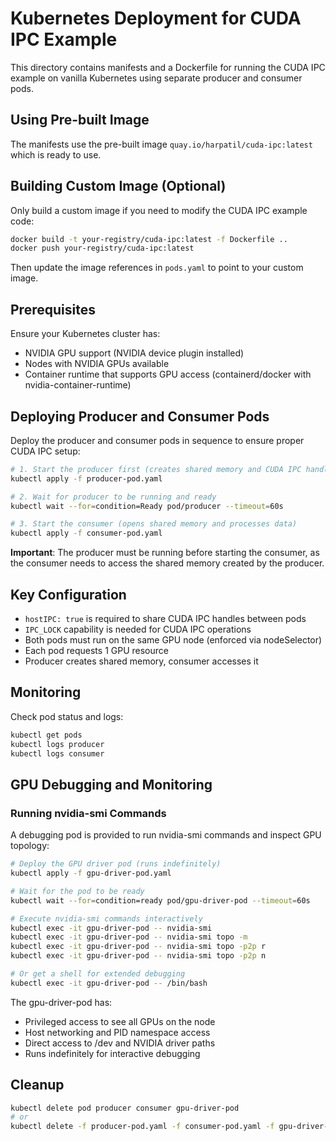 # Kubernetes Deployment for CUDA IPC Example

This directory contains manifests and a Dockerfile for running the CUDA IPC
example on vanilla Kubernetes using separate producer and consumer pods.

## Using Pre-built Image

The manifests use the pre-built image `quay.io/harpatil/cuda-ipc:latest` which is ready to use.

## Building Custom Image (Optional)

Only build a custom image if you need to modify the CUDA IPC example code:

```bash
docker build -t your-registry/cuda-ipc:latest -f Dockerfile ..
docker push your-registry/cuda-ipc:latest
```

Then update the image references in `pods.yaml` to point to your custom image.

## Prerequisites

Ensure your Kubernetes cluster has:
- NVIDIA GPU support (NVIDIA device plugin installed)
- Nodes with NVIDIA GPUs available
- Container runtime that supports GPU access (containerd/docker with nvidia-container-runtime)

## Deploying Producer and Consumer Pods

Deploy the producer and consumer pods in sequence to ensure proper CUDA IPC setup:

```bash
# 1. Start the producer first (creates shared memory and CUDA IPC handle)
kubectl apply -f producer-pod.yaml

# 2. Wait for producer to be running and ready
kubectl wait --for=condition=Ready pod/producer --timeout=60s

# 3. Start the consumer (opens shared memory and processes data)
kubectl apply -f consumer-pod.yaml
```

**Important**: The producer must be running before starting the consumer, as the consumer needs to access the shared memory created by the producer.

## Key Configuration

- `hostIPC: true` is required to share CUDA IPC handles between pods
- `IPC_LOCK` capability is needed for CUDA IPC operations
- Both pods must run on the same GPU node (enforced via nodeSelector)
- Each pod requests 1 GPU resource
- Producer creates shared memory, consumer accesses it

## Monitoring

Check pod status and logs:

```bash
kubectl get pods
kubectl logs producer
kubectl logs consumer
```

## GPU Debugging and Monitoring

### Running nvidia-smi Commands

A debugging pod is provided to run nvidia-smi commands and inspect GPU topology:

```bash
# Deploy the GPU driver pod (runs indefinitely)
kubectl apply -f gpu-driver-pod.yaml

# Wait for the pod to be ready
kubectl wait --for=condition=ready pod/gpu-driver-pod --timeout=60s

# Execute nvidia-smi commands interactively
kubectl exec -it gpu-driver-pod -- nvidia-smi
kubectl exec -it gpu-driver-pod -- nvidia-smi topo -m
kubectl exec -it gpu-driver-pod -- nvidia-smi topo -p2p r
kubectl exec -it gpu-driver-pod -- nvidia-smi topo -p2p n

# Or get a shell for extended debugging
kubectl exec -it gpu-driver-pod -- /bin/bash
```

The gpu-driver-pod has:
- Privileged access to see all GPUs on the node
- Host networking and PID namespace access
- Direct access to /dev and NVIDIA driver paths
- Runs indefinitely for interactive debugging

## Cleanup

```bash
kubectl delete pod producer consumer gpu-driver-pod
# or
kubectl delete -f producer-pod.yaml -f consumer-pod.yaml -f gpu-driver-pod.yaml
```
